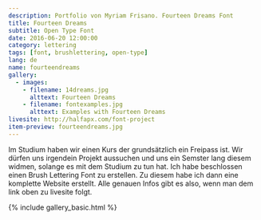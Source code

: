 ```yaml
---
description: Portfolio von Myriam Frisano. Fourteen Dreams Font
title: Fourteen Dreams
subtitle: Open Type Font
date: 2016-06-20 12:00:00
category: lettering
tags: [font, brushlettering, open-type]
lang: de
name: fourteendreams
gallery:
  - images:
    - filename: 14dreams.jpg
      alttext: Fourteen Dreams
    - filename: fontexamples.jpg
      alttext: Examples with Fourteen Dreams
livesite: http://halfapx.com/font-project
item-preview: fourteendreams.jpg
---
```

Im Studium haben wir einen Kurs der grundsätzlich ein Freipass ist. Wir dürfen uns irgendein Projekt aussuchen und uns ein Semster lang diesem widmen, solange es mit dem Studium zu tun hat.
Ich habe beschlossen einen Brush Lettering Font zu erstellen. Zu diesem habe ich dann eine komplette Website erstellt. Alle genauen Infos gibt es also, wenn man dem link oben zu livesite folgt.

{% include gallery_basic.html %}
